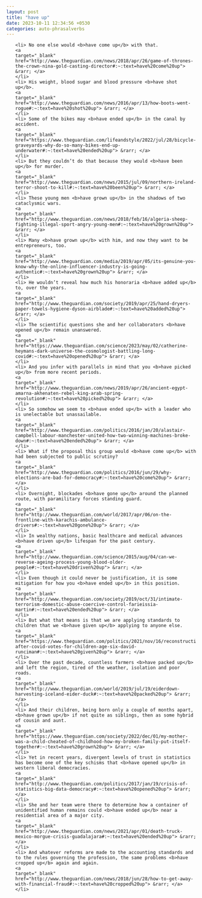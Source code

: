 ```yaml
---
layout: post
title: "have up"
date: 2023-10-11 12:34:56 +0530
categories: auto-phrasalverbs
---
```

<ol>

    <li> No one else would <b>have come up</b> with that.
    <a 
    target="_blank" 
    href="http://www.theguardian.com/news/2018/apr/26/game-of-thrones-the-crown-nina-gold-casting-director#:~:text=have%20come%20up"> &rarr; </a>
    </li>
    <li> His weight, blood sugar and blood pressure <b>have shot up</b>.
    <a 
    target="_blank" 
    href="http://www.theguardian.com/news/2016/apr/13/how-boots-went-rogue#:~:text=have%20shot%20up"> &rarr; </a>
    </li>
    <li> Some of the bikes may <b>have ended up</b> in the canal by accident.
    <a 
    target="_blank" 
    href="https://www.theguardian.com/lifeandstyle/2022/jul/28/bicycle-graveyards-why-do-so-many-bikes-end-up-underwater#:~:text=have%20ended%20up"> &rarr; </a>
    </li>
    <li> But they couldn’t do that because they would <b>have been up</b> for murder.
    <a 
    target="_blank" 
    href="http://www.theguardian.com/news/2015/jul/09/northern-ireland-terror-shoot-to-kill#:~:text=have%20been%20up"> &rarr; </a>
    </li>
    <li> These young men <b>have grown up</b> in the shadows of two cataclysmic wars.
    <a 
    target="_blank" 
    href="http://www.theguardian.com/news/2018/feb/16/algeria-sheep-fighting-illegal-sport-angry-young-men#:~:text=have%20grown%20up"> &rarr; </a>
    </li>
    <li> Many <b>have grown up</b> with him, and now they want to be entrepreneurs, too.
    <a 
    target="_blank" 
    href="http://www.theguardian.com/media/2019/apr/05/its-genuine-you-know-why-the-online-influencer-industry-is-going-authentic#:~:text=have%20grown%20up"> &rarr; </a>
    </li>
    <li> He wouldn’t reveal how much his honoraria <b>have added up</b> to, over the years.
    <a 
    target="_blank" 
    href="http://www.theguardian.com/society/2019/apr/25/hand-dryers-paper-towels-hygiene-dyson-airblade#:~:text=have%20added%20up"> &rarr; </a>
    </li>
    <li> The scientific questions she and her collaborators <b>have opened up</b> remain unanswered.
    <a 
    target="_blank" 
    href="https://www.theguardian.com/science/2023/may/02/catherine-heymans-dark-universe-the-cosmologist-battling-long-covid#:~:text=have%20opened%20up"> &rarr; </a>
    </li>
    <li> And you infer with parallels in mind that you <b>have picked up</b> from more recent periods.
    <a 
    target="_blank" 
    href="http://www.theguardian.com/news/2019/apr/26/ancient-egypt-amarna-akhenaten-rebel-king-arab-spring-revolution#:~:text=have%20picked%20up"> &rarr; </a>
    </li>
    <li> So somehow we seem to <b>have ended up</b> with a leader who is unelectable but unassailable.
    <a 
    target="_blank" 
    href="http://www.theguardian.com/politics/2016/jan/20/alastair-campbell-labour-manchester-united-how-two-winning-machines-broke-down#:~:text=have%20ended%20up"> &rarr; </a>
    </li>
    <li> What if the proposal this group would <b>have come up</b> with had been subjected to public scrutiny?
    <a 
    target="_blank" 
    href="http://www.theguardian.com/politics/2016/jun/29/why-elections-are-bad-for-democracy#:~:text=have%20come%20up"> &rarr; </a>
    </li>
    <li> Overnight, blockades <b>have gone up</b> around the planned route, with paramilitary forces standing guard.
    <a 
    target="_blank" 
    href="http://www.theguardian.com/world/2017/apr/06/on-the-frontline-with-karachis-ambulance-drivers#:~:text=have%20gone%20up"> &rarr; </a>
    </li>
    <li> In wealthy nations, basic healthcare and medical advances <b>have driven up</b> lifespan for the past century.
    <a 
    target="_blank" 
    href="http://www.theguardian.com/science/2015/aug/04/can-we-reverse-ageing-process-young-blood-older-people#:~:text=have%20driven%20up"> &rarr; </a>
    </li>
    <li> Even though it could never be justification, it is some mitigation for how you <b>have ended up</b> in this position.
    <a 
    target="_blank" 
    href="http://www.theguardian.com/society/2019/oct/31/intimate-terrorism-domestic-abuse-coercive-control-farieissia-martin#:~:text=have%20ended%20up"> &rarr; </a>
    </li>
    <li> But what that means is that we are applying standards to children that we <b>have given up</b> applying to anyone else.
    <a 
    target="_blank" 
    href="https://www.theguardian.com/politics/2021/nov/16/reconstruction-after-covid-votes-for-children-age-six-david-runciman#:~:text=have%20given%20up"> &rarr; </a>
    </li>
    <li> Over the past decade, countless farmers <b>have packed up</b> and left the region, tired of the weather, isolation and poor roads.
    <a 
    target="_blank" 
    href="http://www.theguardian.com/world/2019/jul/19/eiderdown-harvesting-iceland-eider-duck#:~:text=have%20packed%20up"> &rarr; </a>
    </li>
    <li> And their children, being born only a couple of months apart, <b>have grown up</b> if not quite as siblings, then as some hybrid of cousin and aunt.
    <a 
    target="_blank" 
    href="https://www.theguardian.com/society/2022/dec/01/my-mother-was-a-child-cheated-of-childhood-how-my-broken-family-put-itself-together#:~:text=have%20grown%20up"> &rarr; </a>
    </li>
    <li> Yet in recent years, divergent levels of trust in statistics has become one of the key schisms that <b>have opened up</b> in western liberal democracies.
    <a 
    target="_blank" 
    href="http://www.theguardian.com/politics/2017/jan/19/crisis-of-statistics-big-data-democracy#:~:text=have%20opened%20up"> &rarr; </a>
    </li>
    <li> She and her team were there to determine how a container of unidentified human remains could <b>have ended up</b> near a residential area of a major city.
    <a 
    target="_blank" 
    href="http://www.theguardian.com/news/2021/apr/01/death-truck-mexico-morgue-crisis-guadalajara#:~:text=have%20ended%20up"> &rarr; </a>
    </li>
    <li> And whatever reforms are made to the accounting standards and to the rules governing the profession, the same problems <b>have cropped up</b> again and again.
    <a 
    target="_blank" 
    href="http://www.theguardian.com/news/2018/jun/28/how-to-get-away-with-financial-fraud#:~:text=have%20cropped%20up"> &rarr; </a>
    </li>